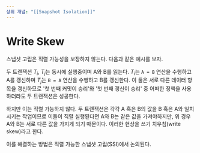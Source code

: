 ```yaml
---
상위 개념: "[[Snapshot Isolation]]"
---
```

# Write Skew
스냅샷 고립은 직렬 가능성을 보장하지 않는다. 다음과 같은 예시를 보자.

두 트랜잭션 $T_i$, $T_j$는 동시에 실행중이며 A와 B를 읽는다. $T_i$는 `A = B` 연산을 수행하고 A를 갱신하며 $T_j$는 `B = A` 연산을 수행하고 B를 갱신한다. 이 둘은 서로 다른 데이터 항목을 갱신하므로 '첫 번째 커밋이 승리'와 '첫 번째 갱신이 승리' 중 어떠한 정책을 사용하더라도 두 트랜잭션은 성공한다.

하지만 이는 직렬 가능하지 않다. 두 트랜잭션은 각각 A 혹은 B의 값을 B 혹은 A와 일치시키는 작업이므로 이들이 직렬 실행된다면 A와 B는 같은 값을 가져야하지만, 위 경우 A와 B는 서로 다른 값을 가지게 되기 때문이다. 이러한 현상을 쓰기 치우침(write skew)라고 한다.

이를 해결하는 방법은 직렬 가능한 스냅샷 고립(SSI)에서 논의된다.

